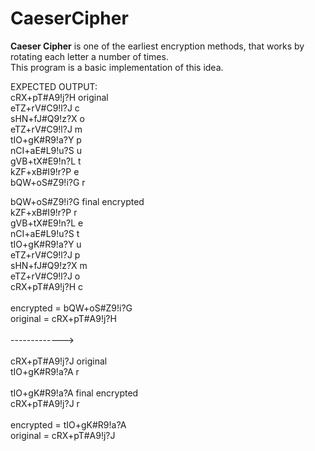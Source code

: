 # CaeserCipher
**Caeser Cipher** is one of the earliest encryption methods, that works by rotating each letter a number of times. </br>
This program is a basic implementation of this idea.

EXPECTED OUTPUT: </br>
cRX+pT#A9!j?H original </br>
eTZ+rV#C9!l?J c </br>
sHN+fJ#Q9!z?X o </br>
eTZ+rV#C9!l?J m </br>
tIO+gK#R9!a?Y p </br>
nCI+aE#L9!u?S u </br>
gVB+tX#E9!n?L t </br>
kZF+xB#I9!r?P e </br>
bQW+oS#Z9!i?G r </br>

bQW+oS#Z9!i?G final encrypted </br>
kZF+xB#I9!r?P r </br>
gVB+tX#E9!n?L e </br>
nCI+aE#L9!u?S t </br>
tIO+gK#R9!a?Y u </br>
eTZ+rV#C9!l?J p </br>
sHN+fJ#Q9!z?X m </br>
eTZ+rV#C9!l?J o </br>
cRX+pT#A9!j?H c </br>
</br>
encrypted = bQW+oS#Z9!i?G </br>
original = cRX+pT#A9!j?H </br>
</br>
-------------> </br>
</br>
cRX+pT#A9!j?J original </br>
tIO+gK#R9!a?A r </br>
</br>
tIO+gK#R9!a?A final encrypted </br>
cRX+pT#A9!j?J r </br>
</br>
encrypted = tIO+gK#R9!a?A </br>
original = cRX+pT#A9!j?J </br>
